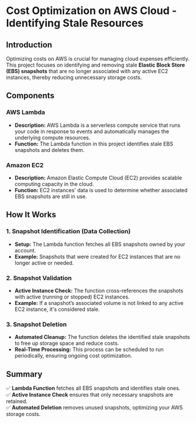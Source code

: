 # Cost Optimization on AWS Cloud - Identifying Stale Resources  

## Introduction  
Optimizing costs on AWS is crucial for managing cloud expenses efficiently. This project focuses on identifying and removing stale **Elastic Block Store (EBS) snapshots** that are no longer associated with any active EC2 instances, thereby reducing unnecessary storage costs.  

## Components  

### **AWS Lambda**  
- **Description:** AWS Lambda is a serverless compute service that runs your code in response to events and automatically manages the underlying compute resources.  
- **Function:** The Lambda function in this project identifies stale EBS snapshots and deletes them.  

### **Amazon EC2**  
- **Description:** Amazon Elastic Compute Cloud (EC2) provides scalable computing capacity in the cloud.  
- **Function:** EC2 instances' data is used to determine whether associated EBS snapshots are still in use.  

## How It Works  

### **1. Snapshot Identification (Data Collection)**  
- **Setup:** The Lambda function fetches all EBS snapshots owned by your account.  
- **Example:** Snapshots that were created for EC2 instances that are no longer active or needed.  

### **2. Snapshot Validation**  
- **Active Instance Check:** The function cross-references the snapshots with active (running or stopped) EC2 instances.  
- **Example:** If a snapshot’s associated volume is not linked to any active EC2 instance, it's considered stale.  

### **3. Snapshot Deletion**  
- **Automated Cleanup:** The function deletes the identified stale snapshots to free up storage space and reduce costs.  
- **Real-Time Processing:** This process can be scheduled to run periodically, ensuring ongoing cost optimization.  

## Summary  
✅ **Lambda Function** fetches all EBS snapshots and identifies stale ones.  
✅ **Active Instance Check** ensures that only necessary snapshots are retained.  
✅ **Automated Deletion** removes unused snapshots, optimizing your AWS storage costs.  
